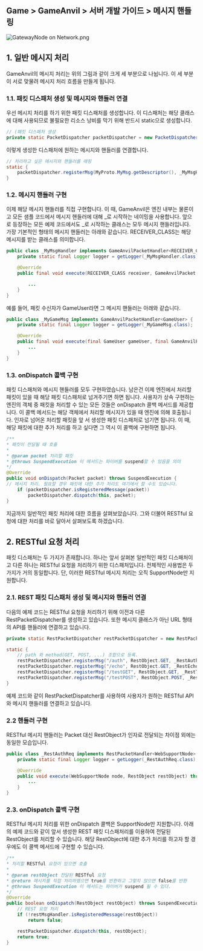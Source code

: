 ## Game > GameAnvil > 서버 개발 가이드 > 메시지 핸들링

![GatewayNode on Network.png](https://static.toastoven.net/prod_gameanvil/images/three_steps_for_message_process.png)



## 1. 일반 메시지 처리

GameAnvil의 메시지 처리는 위의 그림과 같이 크게 세 부분으로 나뉩니다. 이 세 부분이 서로 맞물려 메시지 처리 흐름을 만들게 됩니다.



### 1.1. 패킷 디스패처 생성 및 메시지와 핸들러 연결

우선 메시지 처리를 하기 위한 패킷 디스패처를 생성합니다. 이 디스패처는 해당 클래스에 대해 사용되므로 불필요한 리소스 낭비를 막기 위해 반드시 static으로 생성합니다.

```java
// (패킷 디스패처 생성    
private static PacketDispatcher packetDispatcher = new PacketDispatcher();   
```

이렇게 생성한 디스패처에 원하는 메시지와 핸들러를 연결합니다.

```java
// 처리하고 싶은 메시지와 핸들러를 매핑
static {
    packetDispatcher.registerMsg(MyProto.MyMsg.getDescriptor(), _MyMsgHandler.class);
}
```



### 1.2. 메시지 핸들러 구현

이제 해당 메시지 핸들러를 직접 구현합니다. 이 때, GameAnvil은 엔진 내부는 물론이고 모든 샘플 코드에서 메시지 핸들러에 대해 _로 시작하는 네이밍을 사용합니다. 앞으로 등장하는 모든 예제 코드에서도 _로 시작하는 클래스는 모두 메시지 핸들러입니다.  가장 기본적인 형태의 메시지 핸들러는 아래와 같습니다. RECEIVER_CLASS는 해당 메시지를 받는 클래스를 의미합니다.

```java
public class _MyMsgHandler implements GameAnvilPacketHandler<RECEIVER_CLASS> {
    private static final Logger logger = getLogger(_MyMsgHandler.class);

    @Override
    public final void execute(RECEIVER_CLASS receiver, GameAnvilPacket gameAnvilPacket) throws SuspendExecution {

		...
    }
}
```

예를 들어, 패킷 수신자가 GameUser라면 그 메시지 핸들러는 아래와 같습니다.

```java
public class _MyGameMsg implements GameAnvilPacketHandler<GameUser> {
    private static final Logger logger = getLogger(_MyGameMsg.class);

	@Override
    public final void execute(final GameUser gameUser, final GameAnvilPacket gameAnvilPacket) throws SuspendExecution {
        ...
    }
}
```



### 1.3. onDispatch 콜백 구현

패킷 디스패처와 메시지 핸들러를 모두 구현하였습니다. 남은건 이제 엔진에서 처리할 패킷이 있을 때 해당 패킷 디스패처로 넘겨주기면 하면 됩니다. 사용자가 상속 구현하는 엔진의 객체 중 패킷을 처리할 수 있는 모든 것들은 onDispatch 콜백 메서드를 제공합니다. 이 콜백 메서드는 해당 객체에서 처리할 메시지가 있을 때 엔진에 의해 호출됩니다. 인자로 넘어온 처리할 패킷을 앞 서 생성한 패킷 디스패처로 넘기면 됩니다. 이 때, 해당 패킷에 대한 추가 처리를 하고 싶다면 그 역시 이 콜백에 구현하면 됩니다.

```java
/**
* 패킷이 전달될 때 호출
*
* @param packet 처리할 패킷
* @throws SuspendExecution 이 메서드는 파이버를 suspend할 수 있음을 의미
*/
@Override
public void onDispatch(Packet packet) throws SuspendExecution {
// 메시지 처리. 필요할 경우 패킷에 대한 추가 처리도 여기에서 할 수도 있습니다.
    if (packetDispatcher.isRegisteredMessage(packet))
	    packetDispatcher.dispatch(this, packet);
}
```

지금까지 일반적인 패킷 처리에 대한 흐름을 살펴보았습니다. 그와 더불어 RESTful 요청에 대한 처리를 바로 달아서 살펴보도록 하겠습니다.



## 2. RESTful 요청 처리

패킷 디스패처는 두 가지가 존재합니다. 하나는 앞서 살펴본 일반적인 패킷 디스패처이고 다른 하나는 RESTful 요청을 처리하기 위한 디스패처입니다. 전체적인 사용법은 두 가지가 거의 동일합니다.  단, 이러한 RESTful 메시지 처리는 오직 SupportNode만 지원합니다. 



### 2.1. REST 패킷 디스패처 생성 및 메시지와 핸들러 연결

다음의 예제 코드는 RESTful 요청을 처리하기 위해 이전과 다른 RestPacketDispatcher를 생성하고 있습니다. 또한 메시지 클래스가 아닌 URL 형태의 API를 핸들러에 연결하고 있습니다.

```java
private static RestPacketDispatcher restPacketDispatcher = new RestPacketDispatcher<>();

static {
    // path 와 method(GET, POST, ...) 조합으로 등록.
    restPacketDispatcher.registerMsg("/auth", RestObject.GET, _RestAuthReq.class);
    restPacketDispatcher.registerMsg("/echo", RestObject.GET, _RestEchoReq.class);
    restPacketDispatcher.registerMsg("/testGET", RestObject.GET, _RestTestGET.class);
    restPacketDispatcher.registerMsg("/testPOST", RestObject.POST, _RestTestPOST.class);
}
```

예제 코드와 같이 RestPacketDispatcher를 사용하여 사용자가 원하는 RESTful API와 메시지 핸들러를 연결하고 있습니다.



### 2.2 핸들러 구현

RESTful 메시지 핸들러는 Packet 대신 RestObject가 인자로 전달되는 차이점 외에는 동일한 모습입니다. 

```java
public class _RestAuthReq implements RestPacketHandler<WebSupportNode> {
    private static final Logger logger = getLogger(_RestAuthReq.class);

    @Override
    public void execute(WebSupportNode node, RestObject restObject) throws SuspendExecution {
		...
    }  
}
```



### 2.3. onDispatch 콜백 구현

RESTful 메시지 처리를 위한 onDispatch 콜백은 SupportNode만 지원합니다. 아래의 예제 코드와 같이 앞서 생성한 REST 패킷 디스패처리를 이용하여 전달된 RestObject를 처리할 수 있습니다. 해당 RestObject에 대한 추가 처리를 하고자 할 경우에도 이 콜백 메서드에 구현할 수 있습니다.

```java
/**
* 처리할 RESTful 요청이 있으면 호출
*
* @param restObject 전달된 RESTful 요청
* @return 메시지를 직접 처리하였으면 true를 반환하고 그렇지 않으면 false를 반환
* @throws SuspendExecution 이 메서드는 파이버가 suspend 될 수 있다.
*/
@Override
public boolean onDispatch(RestObject restObject) throws SuspendExecution {
	// REST 요청 처리        
    if (!restMsgHandler.isRegisteredMessage(restObject))
	    return false;

    restPacketDispatcher.dispatch(this, restObject);
    return true;
}
```

